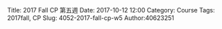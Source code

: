 Title: 2017 Fall CP 第五週
Date: 2017-10-12 12:00
Category: Course
Tags: 2017fall, CP
Slug: 4052-2017-fall-cp-w5
Author:40623251



<!-- PELICAN_END_SUMMARY -->

